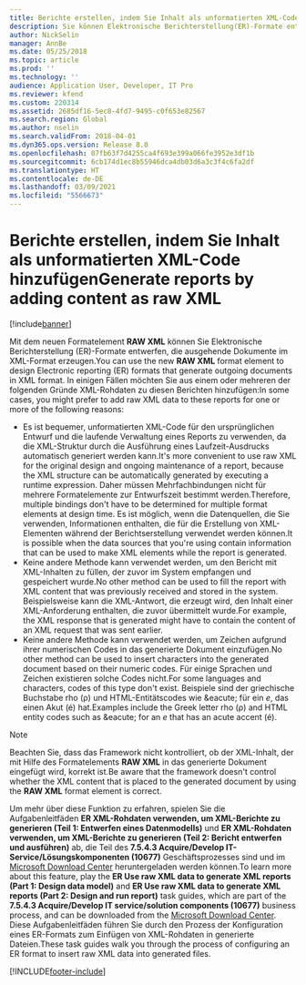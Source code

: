 ```yaml
---
title: Berichte erstellen, indem Sie Inhalt als unformatierten XML-Code hinzufügen
description: Sie können Elektronische Berichterstellung(ER)-Formate entwerfen, die ausgehende Dokumente im XML-Format generieren.
author: NickSelin
manager: AnnBe
ms.date: 05/25/2018
ms.topic: article
ms.prod: ''
ms.technology: ''
audience: Application User, Developer, IT Pro
ms.reviewer: kfend
ms.custom: 220314
ms.assetid: 2685df16-5ec8-4fd7-9495-c0f653e82567
ms.search.region: Global
ms.author: nselin
ms.search.validFrom: 2018-04-01
ms.dyn365.ops.version: Release 8.0
ms.openlocfilehash: 07fb63f7d4255ca4f693e399a066fe3952e3df1b
ms.sourcegitcommit: 6cb174d1ec8b55946dca4db03d6a3c3f4c6fa2df
ms.translationtype: HT
ms.contentlocale: de-DE
ms.lasthandoff: 03/09/2021
ms.locfileid: "5566673"
---
```

# <a name="generate-reports-by-adding-content-as-raw-xml"></a><span data-ttu-id="f9312-103">Berichte erstellen, indem Sie Inhalt als unformatierten XML-Code hinzufügen</span><span class="sxs-lookup"><span data-stu-id="f9312-103">Generate reports by adding content as raw XML</span></span>

[!include[banner](../includes/banner.md)]

<span data-ttu-id="f9312-104">Mit dem neuen Formatelement **RAW XML** können Sie Elektronische Berichterstellung (ER)-Formate entwerfen, die ausgehende Dokumente im XML-Format erzeugen.</span><span class="sxs-lookup"><span data-stu-id="f9312-104">You can use the new **RAW XML** format element to design Electronic reporting (ER) formats that generate outgoing documents in XML format.</span></span> <span data-ttu-id="f9312-105">In einigen Fällen möchten Sie aus einem oder mehreren der folgenden Gründe XML-Rohdaten zu diesen Berichten hinzufügen:</span><span class="sxs-lookup"><span data-stu-id="f9312-105">In some cases, you might prefer to add raw XML data to these reports for one or more of the following reasons:</span></span>

- <span data-ttu-id="f9312-106">Es ist bequemer, unformatierten XML-Code für den ursprünglichen Entwurf und die laufende Verwaltung eines Reports zu verwenden, da die XML-Struktur durch die Ausführung eines Laufzeit-Ausdrucks automatisch generiert werden kann.</span><span class="sxs-lookup"><span data-stu-id="f9312-106">It's more convenient to use raw XML for the original design and ongoing maintenance of a report, because the XML structure can be automatically generated by executing a runtime expression.</span></span> <span data-ttu-id="f9312-107">Daher müssen Mehrfachbindungen nicht für mehrere Formatelemente zur Entwurfszeit bestimmt werden.</span><span class="sxs-lookup"><span data-stu-id="f9312-107">Therefore, multiple bindings don't have to be determined for multiple format elements at design time.</span></span> <span data-ttu-id="f9312-108">Es ist möglich, wenn die Datenquellen, die Sie verwenden, Informationen enthalten, die für die Erstellung von XML-Elementen während der Berichtserstellung verwendet werden können.</span><span class="sxs-lookup"><span data-stu-id="f9312-108">It is possible when the data sources that you're using contain information that can be used to make XML elements while the report is generated.</span></span>
- <span data-ttu-id="f9312-109">Keine andere Methode kann verwendet werden, um den Bericht mit XML-Inhalten zu füllen, der zuvor im System empfangen und gespeichert wurde.</span><span class="sxs-lookup"><span data-stu-id="f9312-109">No other method can be used to fill the report with XML content that was previously received and stored in the system.</span></span> <span data-ttu-id="f9312-110">Beispielsweise kann die XML-Antwort, die erzeugt wird, den Inhalt einer XML-Anforderung enthalten, die zuvor übermittelt wurde.</span><span class="sxs-lookup"><span data-stu-id="f9312-110">For example, the XML response that is generated might have to contain the content of an XML request that was sent earlier.</span></span>
- <span data-ttu-id="f9312-111">Keine andere Methode kann verwendet werden, um Zeichen aufgrund ihrer numerischen Codes in das generierte Dokument einzufügen.</span><span class="sxs-lookup"><span data-stu-id="f9312-111">No other method can be used to insert characters into the generated document based on their numeric codes.</span></span> <span data-ttu-id="f9312-112">Für einige Sprachen und Zeichen existieren solche Codes nicht.</span><span class="sxs-lookup"><span data-stu-id="f9312-112">For some languages and characters, codes of this type don't exist.</span></span> <span data-ttu-id="f9312-113">Beispiele sind der griechische Buchstabe rho (ρ) und HTML-Entitätscodes wie \&eacute; für ein *e*, das einen Akut (é) hat.</span><span class="sxs-lookup"><span data-stu-id="f9312-113">Examples include the Greek letter rho (ρ) and HTML entity codes such as \&eacute; for an *e* that has an acute accent (é).</span></span>

> [!NOTE]
> <span data-ttu-id="f9312-114">Beachten Sie, dass das Framework nicht kontrolliert, ob der XML-Inhalt, der mit Hilfe des Formatelements **RAW XML** in das generierte Dokument eingefügt wird, korrekt ist.</span><span class="sxs-lookup"><span data-stu-id="f9312-114">Be aware that the framework doesn't control whether the XML content that is placed to the generated document by using the **RAW XML** format element is correct.</span></span>

<span data-ttu-id="f9312-115">Um mehr über diese Funktion zu erfahren, spielen Sie die Aufgabenleitfäden **ER XML-Rohdaten verwenden, um XML-Berichte zu generieren (Teil 1: Entwerfen eines Datenmodells)** und **ER XML-Rohdaten verwenden, um XML-Berichte zu generieren (Teil 2: Bericht entwerfen und ausführen)** ab, die Teil des **7.5.4.3 Acquire/Develop IT-Service/Lösungskomponenten (10677)** Geschäftsprozesses sind und im [Microsoft Download Center](https://go.microsoft.com/fwlink/?linkid=874684) heruntergeladen werden können.</span><span class="sxs-lookup"><span data-stu-id="f9312-115">To learn more about this feature, play the **ER Use raw XML data to generate XML reports (Part 1: Design data model)** and **ER Use raw XML data to generate XML reports (Part 2: Design and run report)** task guides, which are part of the **7.5.4.3 Acquire/Develop IT service/solution components (10677)** business process, and can be downloaded from the [Microsoft Download Center](https://go.microsoft.com/fwlink/?linkid=874684).</span></span> <span data-ttu-id="f9312-116">Diese Aufgabenleitfäden führen Sie durch den Prozess der Konfiguration eines ER-Formats zum Einfügen von XML-Rohdaten in generierte Dateien.</span><span class="sxs-lookup"><span data-stu-id="f9312-116">These task guides walk you through the process of configuring an ER format to insert raw XML data into generated files.</span></span>


[!INCLUDE[footer-include](../../../includes/footer-banner.md)]